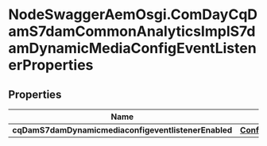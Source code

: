 # NodeSwaggerAemOsgi.ComDayCqDamS7damCommonAnalyticsImplS7damDynamicMediaConfigEventListenerProperties

## Properties

Name | Type | Description | Notes
------------ | ------------- | ------------- | -------------
**cqDamS7damDynamicmediaconfigeventlistenerEnabled** | [**ConfigNodePropertyBoolean**](ConfigNodePropertyBoolean.md) |  | [optional] 


